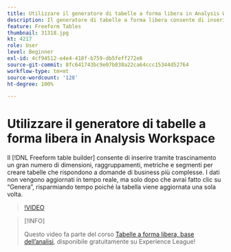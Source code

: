 ```yaml
---
title: Utilizzare il generatore di tabelle a forma libera in Analysis Workspace
description: Il generatore di tabelle a forma libera consente di inserire tramite trascinamento un gran numero di dimensioni, raggruppamenti, metriche e segmenti per creare tabelle che rispondono a esigenze aziendali più complesse. I dati non vengono aggiornati in tempo reale, ma solo dopo che avrai fatto clic su “Genera”, risparmiando tempo poiché la tabella viene aggiornata una sola volta.
feature: Freeform Tables
thumbnail: 31318.jpg
kt: 4217
role: User
level: Beginner
exl-id: 4cf94512-e4e4-418f-b759-db5feff272e6
source-git-commit: 8fc641743bc9e07b838a22ca64ccc15344d52764
workflow-type: tm+mt
source-wordcount: '128'
ht-degree: 100%

---
```


# Utilizzare il generatore di tabelle a forma libera in Analysis Workspace

Il [!DNL Freeform table builder] consente di inserire tramite trascinamento un gran numero di dimensioni, raggruppamenti, metriche e segmenti per creare tabelle che rispondono a domande di business più complesse. I dati non vengono aggiornati in tempo reale, ma solo dopo che avrai fatto clic su “Genera”, risparmiando tempo poiché la tabella viene aggiornata una sola volta.

>[!VIDEO](https://video.tv.adobe.com/v/31318/?quality=12&learn=on)

>[!INFO]
>
> Questo video fa parte del corso [Tabelle a forma libera, base dell’analisi](https://experienceleague.adobe.com/?recommended=Analytics-U-1-2020.3&amp;lang=it), disponibile gratuitamente su Experience League!
